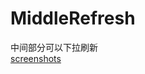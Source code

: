 # MiddleRefresh
中间部分可以下拉刷新<br>
[screenshots](https://coding.net/u/JQHee/p/gifs/git/blob/master/MiddleRefresh/middleRefresh.gif)

